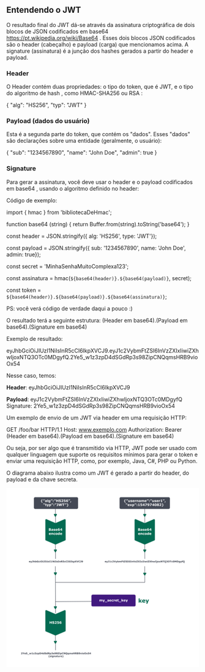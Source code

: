 ## Entendendo o JWT

O resultado final do JWT dá-se através da assinatura criptográfica de dois blocos de JSON codificados em base64 https://pt.wikipedia.org/wiki/Base64 . Esses dois blocos JSON codificados são o header (cabeçalho) e payload (carga) que mencionamos acima. A signature (assinatura) é a junção dos hashes gerados a partir do header e payload.

### **Header**

O Header contém duas propriedades: o tipo do token, que é JWT, e o tipo do algoritmo de hash , como HMAC-SHA256 ou RSA :

{
  "alg": "HS256",
  "typ": "JWT"
}

### **Payload (dados do usuário)**

Esta é a segunda parte do token, que contém os "dados". Esses "dados" são declarações sobre uma entidade (geralmente, o usuário):

{
  "sub": "1234567890",
  "name": "John Doe",
  "admin": true
}
### **Signature**

Para gerar a assinatura, você deve usar o header e o payload codificados em base64 , usando o algoritmo definido no header:

Código de exemplo:

import { hmac } from 'bibliotecaDeHmac';

function base64 (string) {
  return Buffer.from(string).toString('base64');
}

const header = JSON.stringify({
  alg: 'HS256',
  type: 'JWT'});

const payload = JSON.stringify({
  sub: '1234567890',
  name: 'John Doe',
  admin: true});

const secret = 'MinhaSenhaMuitoComplexa123';

const assinatura = hmac(`${base64(header)}.${base64(payload)}`, secret);

const token = `${base64(header)}.${base64(payload)}.${base64(assinatura)}`;

PS: você verá código de verdade daqui a pouco :)

O resultado terá a seguinte estrutura:
(Header em base64).(Payload em base64).(Signature em base64)

Exemplo de resultado:

eyJhbGciOiJIUzI1NiIsInR5cCI6IkpXVCJ9.eyJ1c2VybmFtZSI6InVzZXIxIiwiZXhwIjoxNTQ3OTc0MDgyfQ.2Ye5_w1z3zpD4dSGdRp3s98ZipCNQqmsHRB9vioOx54

Nesse caso, temos:

**Header**: eyJhbGciOiJIUzI1NiIsInR5cCI6IkpXVCJ9

**Payload**: eyJ1c2VybmFtZSI6InVzZXIxIiwiZXhwIjoxNTQ3OTc0MDgyfQ
Signature: 2Ye5_w1z3zpD4dSGdRp3s98ZipCNQqmsHRB9vioOx54

Um exemplo de envio de um JWT via header em uma requisição HTTP:

 GET /foo/bar HTTP/1.1
 Host: www.exemplo.com
 Authorization: Bearer (Header em base64).(Payload em base64).(Signature em base64)

Ou seja, por ser algo que é transmitido via HTTP, JWT pode ser usado com qualquer linguagem que suporte os requisitos mínimos para gerar o token e enviar uma requisição HTTP, como, por exemplo, Java, C#, PHP ou Python.

O diagrama abaixo ilustra como um JWT é gerado a partir do header, do payload e da chave secreta.

<img src='pipeline.png' />